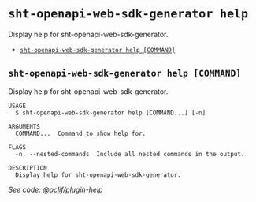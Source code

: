 # `sht-openapi-web-sdk-generator help`

Display help for sht-openapi-web-sdk-generator.

- [`sht-openapi-web-sdk-generator help [COMMAND]`](#sht-openapi-web-sdk-generator-help-command)

## `sht-openapi-web-sdk-generator help [COMMAND]`

Display help for sht-openapi-web-sdk-generator.

```
USAGE
  $ sht-openapi-web-sdk-generator help [COMMAND...] [-n]

ARGUMENTS
  COMMAND...  Command to show help for.

FLAGS
  -n, --nested-commands  Include all nested commands in the output.

DESCRIPTION
  Display help for sht-openapi-web-sdk-generator.
```

_See code: [@oclif/plugin-help](https://github.com/oclif/plugin-help/blob/v6.0.21/src/commands/help.ts)_
